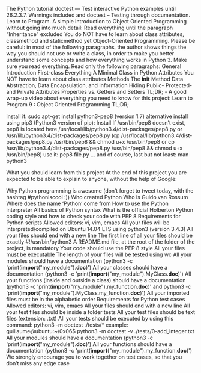 The Python tutorial
doctest — Test interactive Python examples until 26.2.3.7. Warnings included and doctest – Testing through documentation.
Learn to Program.
A simple introduction to Object Oriented Programming without going into much detail:
Read everything until the paragraph “Inheritance” excluded
You do NOT have to learn about class attributes, classmethod and staticmethod yet
Object-Oriented Programming. Please be careful: in most of the following paragraphs, the author shows things the way you should not use or write a class, in order to make you better understand some concepts and how everything works in Python 3. Make sure you read everything. Read only the following paragraphs:
General Introduction
First-class Everything
A Minimal Class in Python
Attributes
You NOT have to learn about class attributes
Methods
The __init__ Method
Data Abstraction, Data Encapsulation, and Information Hiding
Public- Protected- and Private Attributes
Properties vs. Getters and Setters
TL;DR; - A good wrap-up video about everything you need to know for this project: Learn to Program 9 : Object Oriented Programming
TL;DR;

install it: sudo apt-get install python3-pep8 (version 1.7)
alternative install using pip3 (Python3 version of pip): Install
If /usr/bin/pep8 doesn’t exist, pep8 is located here /usr/local/lib/python3.4/dist-packages/pep8.py or /usr/lib/python3.4/dist-packages/pep8.py (cp /usr/local/lib/python3.4/dist-packages/pep8.py /usr/bin/pep8 && chmod u+x /usr/bin/pep8 or cp /usr/lib/python3.4/dist-packages/pep8.py /usr/bin/pep8 && chmod u+x /usr/bin/pep8)
use it: pep8 file.py
… and of course, last but not least: man python3

What you should learn from this project
At the end of this project you are expected to be able to explain to anyone, without the help of Google:

Why Python programming is awesome (don’t forget to tweet today, with the hashtag #pythoniscool :))
Who created Python
Who is Guido van Rossum
Where does the name ‘Python’ come from
How to use the Python interpreter
All basics of Python syntax
What is the official Holberton Python coding style and how to check your code with PEP 8
Requirements for Python scripts
Allowed editors: vi, vim, emacs
All your files will be interpreted/compiled on Ubuntu 14.04 LTS using python3 (version 3.4.3)
All your files should end with a new line
The first line of all your files should be exactly #!/usr/bin/python3
A README.md file, at the root of the folder of the project, is mandatory
Your code should use the PEP 8 style
All your files must be executable
The length of your files will be tested using wc
All your modules should have a documentation (python3 -c 'print(__import__("my_module").__doc__)')
All your classes should have a documentation (python3 -c 'print(__import__("my_module").MyClass.__doc__)')
All your functions (inside and outside a class) should have a documentation (python3 -c 'print(__import__("my_module").my_function.__doc__)' and python3 -c 'print(__import__("my_module").MyClass.my_function.__doc__)')
All your imported files must be in the alphabetic order
Requirements for Python test cases
Allowed editors: vi, vim, emacs
All your files should end with a new line
All your test files should be inside a folder tests
All your test files should be text files (extension: .txt)
All your tests should be executed by using this command: python3 -m doctest ./tests/*
example: guillaume@ubuntu:~/0x06$ python3 -m doctest -v ./tests/0-add_integer.txt
All your modules should have a documentation (python3 -c 'print(__import__("my_module").__doc__)')
All your functions should have a documentation (python3 -c 'print(__import__("my_module").my_function.__doc__)')
We strongly encourage you to work together on test cases, so that you don’t miss any edge case
